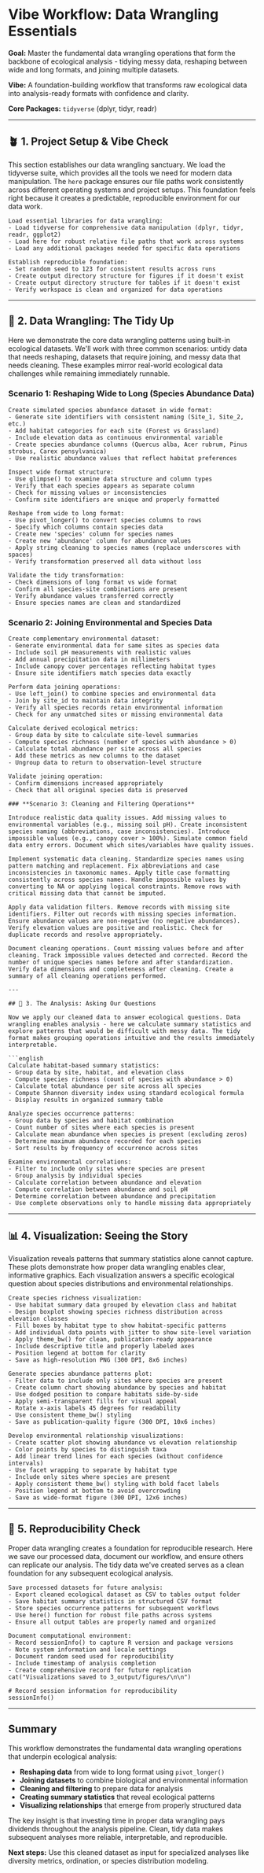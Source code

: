 # Vibe Workflow: Data Wrangling Essentials

**Goal:** Master the fundamental data wrangling operations that form the backbone of ecological analysis - tidying messy data, reshaping between wide and long formats, and joining multiple datasets.

**Vibe:** A foundation-building workflow that transforms raw ecological data into analysis-ready formats with confidence and clarity.

**Core Packages:** `tidyverse` (dplyr, tidyr, readr)

---

## 🪴 1. Project Setup & Vibe Check

This section establishes our data wrangling sanctuary. We load the tidyverse suite, which provides all the tools we need for modern data manipulation. The `here` package ensures our file paths work consistently across different operating systems and project setups. This foundation feels right because it creates a predictable, reproducible environment for our data work.

```english
Load essential libraries for data wrangling:
- Load tidyverse for comprehensive data manipulation (dplyr, tidyr, readr, ggplot2)
- Load here for robust relative file paths that work across systems
- Load any additional packages needed for specific data operations

Establish reproducible foundation:
- Set random seed to 123 for consistent results across runs
- Create output directory structure for figures if it doesn't exist
- Create output directory structure for tables if it doesn't exist
- Verify workspace is clean and organized for data operations
```

---

## 🧹 2. Data Wrangling: The Tidy Up

Here we demonstrate the core data wrangling patterns using built-in ecological datasets. We'll work with three common scenarios: untidy data that needs reshaping, datasets that require joining, and messy data that needs cleaning. These examples mirror real-world ecological data challenges while remaining immediately runnable.

### **Scenario 1: Reshaping Wide to Long (Species Abundance Data)**

```english
Create simulated species abundance dataset in wide format:
- Generate site identifiers with consistent naming (Site_1, Site_2, etc.)
- Add habitat categories for each site (Forest vs Grassland)
- Include elevation data as continuous environmental variable
- Create species abundance columns (Quercus alba, Acer rubrum, Pinus strobus, Carex pensylvanica)
- Use realistic abundance values that reflect habitat preferences

Inspect wide format structure:
- Use glimpse() to examine data structure and column types
- Verify that each species appears as separate column
- Check for missing values or inconsistencies
- Confirm site identifiers are unique and properly formatted

Reshape from wide to long format:
- Use pivot_longer() to convert species columns to rows
- Specify which columns contain species data
- Create new 'species' column for species names
- Create new 'abundance' column for abundance values
- Apply string cleaning to species names (replace underscores with spaces)
- Verify transformation preserved all data without loss

Validate the tidy transformation:
- Check dimensions of long format vs wide format
- Confirm all species-site combinations are present
- Verify abundance values transferred correctly
- Ensure species names are clean and standardized
```

### **Scenario 2: Joining Environmental and Species Data**

```english
Create complementary environmental dataset:
- Generate environmental data for same sites as species data
- Include soil pH measurements with realistic values
- Add annual precipitation data in millimeters
- Include canopy cover percentages reflecting habitat types
- Ensure site identifiers match species data exactly

Perform data joining operations:
- Use left_join() to combine species and environmental data
- Join by site_id to maintain data integrity
- Verify all species records retain environmental information
- Check for any unmatched sites or missing environmental data

Calculate derived ecological metrics:
- Group data by site to calculate site-level summaries
- Compute species richness (number of species with abundance > 0)
- Calculate total abundance per site across all species
- Add these metrics as new columns to the dataset
- Ungroup data to return to observation-level structure

Validate joining operation:
- Confirm dimensions increased appropriately
- Check that all original species data is preserved

### **Scenario 3: Cleaning and Filtering Operations**

Introduce realistic data quality issues. Add missing values to environmental variables (e.g., missing soil pH). Create inconsistent species naming (abbreviations, case inconsistencies). Introduce impossible values (e.g., canopy cover > 100%). Simulate common field data entry errors. Document which sites/variables have quality issues.

Implement systematic data cleaning. Standardize species names using pattern matching and replacement. Fix abbreviations and case inconsistencies in taxonomic names. Apply title case formatting consistently across species names. Handle impossible values by converting to NA or applying logical constraints. Remove rows with critical missing data that cannot be imputed.

Apply data validation filters. Remove records with missing site identifiers. Filter out records with missing species information. Ensure abundance values are non-negative (no negative abundances). Verify elevation values are positive and realistic. Check for duplicate records and resolve appropriately.

Document cleaning operations. Count missing values before and after cleaning. Track impossible values detected and corrected. Record the number of unique species names before and after standardization. Verify data dimensions and completeness after cleaning. Create a summary of all cleaning operations performed.

---

## 🔬 3. The Analysis: Asking Our Questions

Now we apply our cleaned data to answer ecological questions. Data wrangling enables analysis - here we calculate summary statistics and explore patterns that would be difficult with messy data. The tidy format makes grouping operations intuitive and the results immediately interpretable.

```english
Calculate habitat-based summary statistics:
- Group data by site, habitat, and elevation class
- Compute species richness (count of species with abundance > 0)
- Calculate total abundance per site across all species
- Compute Shannon diversity index using standard ecological formula
- Display results in organized summary table

Analyze species occurrence patterns:
- Group data by species and habitat combination
- Count number of sites where each species is present
- Calculate mean abundance when species is present (excluding zeros)
- Determine maximum abundance recorded for each species
- Sort results by frequency of occurrence across sites

Examine environmental correlations:
- Filter to include only sites where species are present
- Group analysis by individual species
- Calculate correlation between abundance and elevation
- Compute correlation between abundance and soil pH
- Determine correlation between abundance and precipitation
- Use complete observations only to handle missing data appropriately
```

---

## 📊 4. Visualization: Seeing the Story

Visualization reveals patterns that summary statistics alone cannot capture. These plots demonstrate how proper data wrangling enables clear, informative graphics. Each visualization answers a specific ecological question about species distributions and environmental relationships.

```english
Create species richness visualization:
- Use habitat summary data grouped by elevation class and habitat
- Design boxplot showing species richness distribution across elevation classes
- Fill boxes by habitat type to show habitat-specific patterns
- Add individual data points with jitter to show site-level variation
- Apply theme_bw() for clean, publication-ready appearance
- Include descriptive title and properly labeled axes
- Position legend at bottom for clarity
- Save as high-resolution PNG (300 DPI, 8x6 inches)

Generate species abundance patterns plot:
- Filter data to include only sites where species are present
- Create column chart showing abundance by species and habitat
- Use dodged position to compare habitats side-by-side
- Apply semi-transparent fills for visual appeal
- Rotate x-axis labels 45 degrees for readability
- Use consistent theme_bw() styling
- Save as publication-quality figure (300 DPI, 10x6 inches)

Develop environmental relationship visualizations:
- Create scatter plot showing abundance vs elevation relationship
- Color points by species to distinguish taxa
- Add linear trend lines for each species (without confidence intervals)
- Use facet wrapping to separate by habitat type
- Include only sites where species are present
- Apply consistent theme_bw() styling with bold facet labels
- Position legend at bottom to avoid overcrowding
- Save as wide-format figure (300 DPI, 12x6 inches)
```

---

## 🧬 5. Reproducibility Check

Proper data wrangling creates a foundation for reproducible research. Here we save our processed data, document our workflow, and ensure others can replicate our analysis. The tidy data we've created serves as a clean foundation for any subsequent ecological analysis.

```english
Save processed datasets for future analysis:
- Export cleaned ecological dataset as CSV to tables output folder
- Save habitat summary statistics in structured CSV format
- Store species occurrence patterns for subsequent workflows
- Use here() function for robust file paths across systems
- Ensure all output tables are properly named and organized

Document computational environment:
- Record sessionInfo() to capture R version and package versions
- Note system information and locale settings
- Document random seed used for reproducibility
- Include timestamp of analysis completion
- Create comprehensive record for future replication
cat("Visualizations saved to 3_output/figures/\n\n")

# Record session information for reproducibility
sessionInfo()
```

---

## Summary

This workflow demonstrates the fundamental data wrangling operations that underpin ecological analysis:

- **Reshaping data** from wide to long format using `pivot_longer()`
- **Joining datasets** to combine biological and environmental information
- **Cleaning and filtering** to prepare data for analysis
- **Creating summary statistics** that reveal ecological patterns
- **Visualizing relationships** that emerge from properly structured data

The key insight is that investing time in proper data wrangling pays dividends throughout the analysis pipeline. Clean, tidy data makes subsequent analyses more reliable, interpretable, and reproducible.

**Next steps:** Use this cleaned dataset as input for specialized analyses like diversity metrics, ordination, or species distribution modeling.
